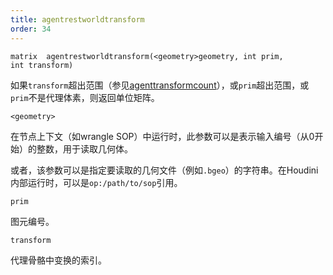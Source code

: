 ```yaml
---
title: agentrestworldtransform
order: 34
---
```

`matrix  agentrestworldtransform(<geometry>geometry, int prim, int transform)`

如果`transform`超出范围（参见[agenttransformcount](agenttransformcount.html "返回代理体素骨骼中的变换数量")），或`prim`超出范围，或`prim`不是代理体素，则返回单位矩阵。

`<geometry>`

在节点上下文（如wrangle SOP）中运行时，此参数可以是表示输入编号（从0开始）的整数，用于读取几何体。

或者，该参数可以是指定要读取的几何文件（例如`.bgeo`）的字符串。在Houdini内部运行时，可以是`op:/path/to/sop`引用。

`prim`

图元编号。

`transform`

代理骨骼中变换的索引。